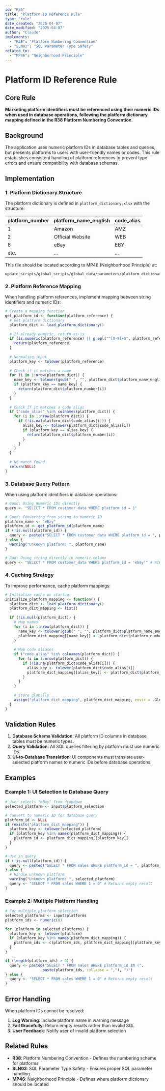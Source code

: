 ```yaml
---
id: "R55"
title: "Platform ID Reference Rule"
type: "rule"
date_created: "2025-04-07"
date_modified: "2025-04-07"
author: "Claude"
implements:
  - "R38": "Platform Numbering Convention"
  - "SLN03": "SQL Parameter Type Safety"
related_to:
  - "MP46": "Neighborhood Principle"
---
```


# Platform ID Reference Rule

## Core Rule

**Marketing platform identifiers must be referenced using their numeric IDs when used in database operations, following the platform dictionary mapping defined in the R38 Platform Numbering Convention.**

## Background

The application uses numeric platform IDs in database tables and queries, but presents platforms to users with user-friendly names or codes. This rule establishes consistent handling of platform references to prevent type errors and ensure compatibility with database schemas.

## Implementation

### 1. Platform Dictionary Structure

The platform dictionary is defined in `platform_dictionary.xlsx` with the structure:

| platform_number | platform_name_english | code_alias |
|-----------------|----------------------|------------|
| 1               | Amazon               | AMZ        |
| 2               | Official Website     | WEB        |
| 6               | eBay                 | EBY        |
| etc.            | ...                  | ...        |

This file should be located according to MP46 (Neighborhood Principle) at:
```
update_scripts/global_scripts/global_data/parameters/platform_dictionary.xlsx
```

### 2. Platform Reference Mapping

When handling platform references, implement mapping between string identifiers and numeric IDs:

```r
# Create a mapping function
get_platform_id <- function(platform_reference) {
  # Get platform dictionary
  platform_dict <- load_platform_dictionary()
  
  # If already numeric, return as-is
  if (is.numeric(platform_reference) || grepl("^[0-9]+$", platform_reference)) {
    return(platform_reference)
  }
  
  # Normalize input
  platform_key <- tolower(platform_reference)
  
  # Check if it matches a name
  for (i in 1:nrow(platform_dict)) {
    name_key <- tolower(gsub(" ", "", platform_dict$platform_name_english[i]))
    if (platform_key == name_key) {
      return(platform_dict$platform_number[i])
    }
  }
  
  # Check if it matches a code alias
  if ("code_alias" %in% colnames(platform_dict)) {
    for (i in 1:nrow(platform_dict)) {
      if (!is.na(platform_dict$code_alias[i])) {
        alias_key <- tolower(platform_dict$code_alias[i])
        if (platform_key == alias_key) {
          return(platform_dict$platform_number[i])
        }
      }
    }
  }
  
  # No match found
  return(NULL)
}
```

### 3. Database Query Pattern

When using platform identifiers in database operations:

```r
# Good: Using numeric IDs directly
query <- "SELECT * FROM customer_data WHERE platform_id = 1"

# Good: Converting from string to numeric ID
platform_name <- "eBay"
platform_id <- get_platform_id(platform_name)
if (!is.null(platform_id)) {
  query <- paste0("SELECT * FROM customer_data WHERE platform_id = ", platform_id)
} else {
  warning("Unknown platform: ", platform_name)
}

# Bad: Using string directly in numeric column
query <- "SELECT * FROM customer_data WHERE platform_id = 'ebay'" # WILL FAIL
```

### 4. Caching Strategy

To improve performance, cache platform mappings:

```r
# Initialize cache on startup
initialize_platform_mapping <- function() {
  platform_dict <- load_platform_dictionary()
  platform_dict_mapping <- list()
  
  if (!is.null(platform_dict)) {
    # Map names
    for (i in 1:nrow(platform_dict)) {
      name_key <- tolower(gsub(" ", "", platform_dict$platform_name_english[i]))
      platform_dict_mapping[[name_key]] <- platform_dict$platform_number[i]
    }
    
    # Map code aliases
    if ("code_alias" %in% colnames(platform_dict)) {
      for (i in 1:nrow(platform_dict)) {
        if (!is.na(platform_dict$code_alias[i])) {
          alias_key <- tolower(platform_dict$code_alias[i])
          platform_dict_mapping[[alias_key]] <- platform_dict$platform_number[i]
        }
      }
    }
    
    # Store globally
    assign("platform_dict_mapping", platform_dict_mapping, envir = .GlobalEnv)
  }
}
```

## Validation Rules

1. **Database Schema Validation**: All platform ID columns in database tables must be numeric types.
2. **Query Validation**: All SQL queries filtering by platform must use numeric IDs.
3. **UI-to-Database Translation**: UI components must translate user-selected platform names to numeric IDs before database operations.

## Examples

### Example 1: UI Selection to Database Query

```r
# User selects "eBay" from dropdown
selected_platform <- input$platform_selection

# Convert to numeric ID for database query
platform_id <- NULL
if (exists("platform_dict_mapping")) {
  platform_key <- tolower(selected_platform)
  if (platform_key %in% names(platform_dict_mapping)) {
    platform_id <- platform_dict_mapping[[platform_key]]
  }
}

# Use in query
if (!is.null(platform_id)) {
  query <- paste0("SELECT * FROM sales WHERE platform_id = ", platform_id)
} else {
  # Handle unknown platform
  warning("Unknown platform: ", selected_platform)
  query <- "SELECT * FROM sales WHERE 1 = 0" # Returns empty result
}
```

### Example 2: Multiple Platform Handling

```r
# For multiple platform selection
selected_platforms <- input$platforms
platform_ids <- numeric(0)

for (platform in selected_platforms) {
  platform_key <- tolower(platform)
  if (platform_key %in% names(platform_dict_mapping)) {
    platform_ids <- c(platform_ids, platform_dict_mapping[[platform_key]])
  }
}

if (length(platform_ids) > 0) {
  query <- paste0("SELECT * FROM sales WHERE platform_id IN (", 
                 paste(platform_ids, collapse = ","), ")")
} else {
  query <- "SELECT * FROM sales WHERE 1 = 0" # Returns empty result
}
```

## Error Handling

When platform IDs cannot be resolved:

1. **Log Warning**: Include platform name in warning message
2. **Fail Gracefully**: Return empty results rather than invalid SQL
3. **User Feedback**: Notify user of invalid platform selection

## Related Rules

- **R38**: Platform Numbering Convention - Defines the numbering scheme for platforms
- **SLN03**: SQL Parameter Type Safety - Ensures proper SQL parameter handling
- **MP46**: Neighborhood Principle - Defines where platform dictionary should be located